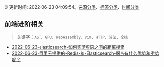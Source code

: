 :alarm_clock: 更新时间: 2022-06-23 04:09:54。[来源分类](../README.md)、[标签分类](../TAGS.md)、[时间分类](../TIMELINE.md)

## 前端进阶相关


> 关键字：`AST`、`GPU`、`WebAssembly`、`Vim`、`HTTP`、`算法`、`全栈`



- [2022-06-23-elasticsearch-如何实现短语之间的距离搜索](https://www.v2ex.com/t/861585) 
- [2022-06-23-阿里云提供的-Redis-和-Elasticsearch-服务有什么优势和劣势呢？](https://www.v2ex.com/t/861577) 
